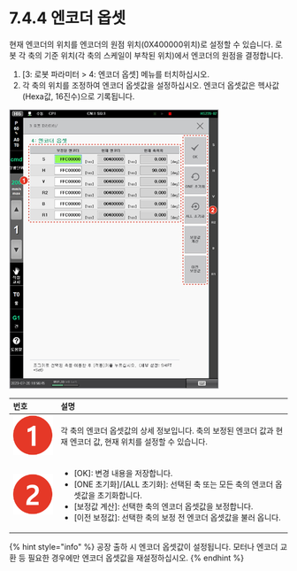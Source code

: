 # 7.4.4 엔코더 옵셋

현재 엔코더의 위치를 엔코더의 원점 위치\(0X400000위치\)로 설정할 수 있습니다. 로봇 각 축의 기준 위치\(각 축의 스케일이 부착된 위치\)에서 엔코더의 원점을 결정합니다.

1. \[3: 로봇 파라미터 &gt; 4: 엔코더 옵셋\] 메뉴를 터치하십시오.
2. 각 축의 위치를 조정하여 엔코더 옵셋값을 설정하십시오. 엔코더 옵셋값은 헥사값\(Hexa값, 16진수\)으로 기록됩니다.

![](../../../.gitbook/assets/image%20%28222%29.png)

<table>
  <thead>
    <tr>
      <th style="text-align:left">&#xBC88;&#xD638;</th>
      <th style="text-align:left">&#xC124;&#xBA85;</th>
    </tr>
  </thead>
  <tbody>
    <tr>
      <td style="text-align:left">
        <img src="../../../.gitbook/assets/c1.png" alt/>
      </td>
      <td style="text-align:left">&#xAC01; &#xCD95;&#xC758; &#xC5D4;&#xCF54;&#xB354; &#xC635;&#xC14B;&#xAC12;&#xC758;
        &#xC0C1;&#xC138; &#xC815;&#xBCF4;&#xC785;&#xB2C8;&#xB2E4;. &#xCD95;&#xC758;
        &#xBCF4;&#xC815;&#xB41C; &#xC5D4;&#xCF54;&#xB354; &#xAC12;&#xACFC; &#xD604;&#xC7AC;
        &#xC5D4;&#xCF54;&#xB354; &#xAC12;, &#xD604;&#xC7AC; &#xC704;&#xCE58;&#xB97C;
        &#xC124;&#xC815;&#xD560; &#xC218; &#xC788;&#xC2B5;&#xB2C8;&#xB2E4;.</td>
    </tr>
    <tr>
      <td style="text-align:left">
        <img src="../../../.gitbook/assets/c2.png" alt/>
      </td>
      <td style="text-align:left">
        <ul>
          <li>[OK]: &#xBCC0;&#xACBD; &#xB0B4;&#xC6A9;&#xC744; &#xC800;&#xC7A5;&#xD569;&#xB2C8;&#xB2E4;.</li>
          <li>[ONE &#xCD08;&#xAE30;&#xD654;]/[ALL &#xCD08;&#xAE30;&#xD654;]: &#xC120;&#xD0DD;&#xB41C;
            &#xCD95; &#xB610;&#xB294; &#xBAA8;&#xB4E0; &#xCD95;&#xC758; &#xC5D4;&#xCF54;&#xB354;
            &#xC635;&#xC14B;&#xAC12;&#xC744; &#xCD08;&#xAE30;&#xD654;&#xD569;&#xB2C8;&#xB2E4;.</li>
          <li>[&#xBCF4;&#xC815;&#xAC12; &#xACC4;&#xC0B0;]: &#xC120;&#xD0DD;&#xD55C;
            &#xCD95;&#xC758; &#xC5D4;&#xCF54;&#xB354; &#xC635;&#xC14B;&#xAC12;&#xC744;
            &#xBCF4;&#xC815;&#xD569;&#xB2C8;&#xB2E4;.</li>
          <li>[&#xC774;&#xC804; &#xBCF4;&#xC815;&#xAC12;]: &#xC120;&#xD0DD;&#xD55C;
            &#xCD95;&#xC758; &#xBCF4;&#xC815; &#xC804; &#xC5D4;&#xCF54;&#xB354; &#xC635;&#xC14B;&#xAC12;&#xC744;
            &#xBD88;&#xB7EC; &#xC635;&#xB2C8;&#xB2E4;.</li>
        </ul>
      </td>
    </tr>
  </tbody>
</table>

{% hint style="info" %}
공장 출하 시 엔코더 옵셋값이 설정됩니다. 모터나 엔코더 교환 등 필요한 경우에만 엔코더 옵셋값을 재설정하십시오.
{% endhint %}

